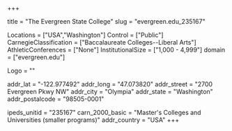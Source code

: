 
+++

title = "The Evergreen State College"
slug = "evergreen.edu_235167"

Locations = ["USA","Washington"]
Control = ["Public"]
CarnegieClassification = ["Baccalaureate Colleges--Liberal Arts"]
AthleticConferences = ["None"]
InstitutionalSize = ["1,000 - 4,999"]
domain = ["evergreen.edu"]

Logo = ""

addr_lat = "-122.977492"
addr_long = "47.073820"
addr_street = "2700 Evergreen Pkwy NW"
addr_city = "Olympia"
addr_state = "Washington"
addr_postalcode = "98505-0001"

ipeds_unitid = "235167"
carn_2000_basic = "Master's Colleges and Universities (smaller programs)"
addr_country = "USA"
+++
    
